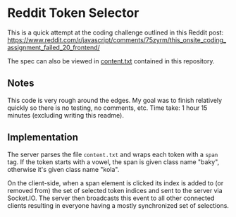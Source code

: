 Reddit Token Selector
=====================

This is a quick attempt at the coding challenge outlined in this Reddit post:
https://www.reddit.com/r/javascript/comments/75zyrm/this_onsite_coding_assignment_failed_20_frontend/

The spec can also be viewed in [content.txt](content.txt) contained in this repository.

Notes
-----

This code is very rough around the edges. My goal was to finish relatively
quickly so there is no testing, no comments, etc. Time take: 1 hour 15 minutes
(excluding writing this readme).


Implementation
--------------

The server parses the file `content.txt` and wraps each token with a `span` tag. If the token starts with a vowel, the span is given class name "baky", otherwise it's given class name "kola".

On the client-side, when a span element is clicked its index is added to (or removed from) the set of selected token indices and sent to the server via Socket.IO. The server then broadcasts this event to all other connected clients resulting in everyone having a mostly synchronized set of selections.
